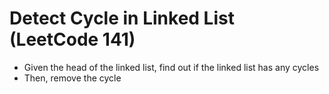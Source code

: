 # Detect Cycle in Linked List (LeetCode 141)
- Given the head of the linked list, find out if the linked list has any cycles
- Then, remove the cycle
